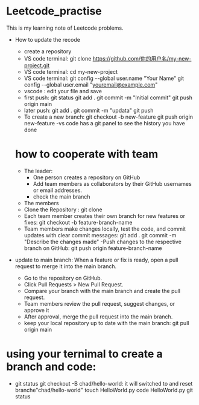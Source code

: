 # Leetcode_practise
This is my learning note of Leetcode problems.

+ How to update the recode
  - create a repository
  - VS code terminal: git clone https://github.com/你的用户名/my-new-project.git
  - VS code terminal: cd my-new-project
  - VS code terminal: git config --global user.name "Your Name"
                      git config --global user.email "youremail@example.com"
  - vscode : edit your file and save
  - first push:
    git status
    git add .
    git commit -m "Initial commit"
    git push origin main
  - later push:
    git add .
    git commit -m "updata"
    git push
  - To create a new branch:
    git checkout -b new-feature
    git push origin new-feature
  -vs code has a git panel to see the history you have done


    


  # how to cooperate with team
  + The leader:
    - One person creates a repository on GitHub
    - Add team members as collaborators by their GitHub usernames or email addresses.
    - check the main branch
  + The members
  - Clone the Repository : git clone <repository-url>
  - Each team member creates their own branch for new features or fixes: git checkout -b feature-branch-name
  - Team members make changes locally, test the code, and commit updates with clear commit messages: 
      git add .
      git commit -m "Describe the changes made"
  -Push changes to the respective branch on GitHub:
  git push origin feature-branch-name
+ update to main branch:
    When a feature or fix is ready, open a pull request to merge it into the main branch.
    - Go to the repository on GitHub.
    - Click Pull Requests > New Pull Request.
    - Compare your branch with the main branch and create the pull request.
    - Team members review the pull request, suggest changes, or approve it
    - After approval, merge the pull request into the main branch.
    - keep your local repository up to date with the main branch: 
       git pull origin main

# using your ternimal to create a branch and code:
- git status
git checkout -B chad/hello-world: it will switched to and reset branche"chad/hello-world"
touch HelloWorld.py
code HelloWorld.py
git status


